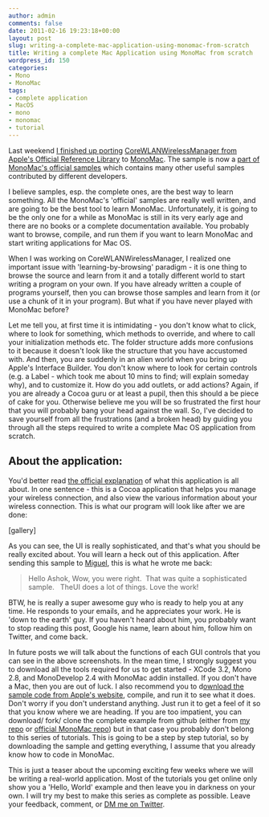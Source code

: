 ```yaml
---
author: admin
comments: false
date: 2011-02-16 19:23:18+00:00
layout: post
slug: writing-a-complete-mac-application-using-monomac-from-scratch
title: Writing a complete Mac Application using MonoMac from scratch
wordpress_id: 150
categories:
- Mono
- MonoMac
tags:
- complete application
- MacOS
- mono
- monomac
- tutorial
---
```


Last weekend [I finished up porting](http://www.ashokgelal.com/2011/02/corewlanwirelessmanager-porting-completed/) [CoreWLANWirelessManager from Apple's Official Reference Library](http://developer.apple.com/library/mac/#samplecode/CoreWLANWirelessManager/Introduction/Intro.html#//apple_ref/doc/uid/DTS40008921-Intro-DontLinkElementID_2) to [MonoMac](http://www.mono-project.com/MonoMac). The sample is now a [part of MonoMac's official samples](https://github.com/mono/monomac/tree/master/samples/CoreWLANWirelessManager) which contains many other useful samples contributed by different developers.





I believe samples, esp. the complete ones, are the best way to learn something. All the MonoMac's 'official' samples are really well written, and are going to be the best tool to learn MonoMac. Unfortunately, it is going to be the only one for a while as MonoMac is still in its very early age and there are no books or a complete documentation available. You probably want to browse, compile, and run them if you want to learn MonoMac and start writing applications for Mac OS.





When I was working on CoreWLANWirelessManager, I realized one important issue with 'learning-by-browsing' paradigm - it is one thing to browse the source and learn from it and a totally different world to start writing a program on your own. If you have already written a couple of programs yourself, then you can browse those samples and learn from it (or use a chunk of it in your program). But what if you have never played with MonoMac before?



<!-- more -->



Let me tell you, at first time it is intimidating - you don't know what to click, where to look for something, which methods to override, and where to call your initialization methods etc. The folder structure adds more confusions to it because it doesn't look like the structure that you have accustomed with. And then, you are suddenly in an alien world when you bring up Apple's Interface Builder. You don't know where to look for certain controls (e.g. a Label - which took me about 10 mins to find; will explain someday why), and to customize it. How do you add outlets, or add actions? Again, if you are already a Cocoa guru or at least a pupil, then this should a be piece of cake for you. Otherwise believe me you will be so frustrated the first hour that you will probably bang your head against the wall. So, I've decided to save yourself from all the frustrations (and a broken head) by guiding you through all the steps required to write a complete Mac OS application from scratch.





## About the application:





You'd better read [the official explanation](http://developer.apple.com/library/mac/#samplecode/CoreWLANWirelessManager/Introduction/Intro.html#//apple_ref/doc/uid/DTS40008921-Intro-DontLinkElementID_2) of what this application is all about. In one sentence - this is a Cocoa application that helps you manage your wireless connection, and also view the various information about your wireless connection. This is what our program will look like after we are done:





[gallery]





As you can see, the UI is really sophisticated, and that's what you should be really excited about. You will learn a heck out of this application. After sending this sample to [Miguel](http://en.wikipedia.org/wiki/Miguel_de_Icaza), this is what he wrote me back:





> Hello Ashok,
Wow, you were right.  That was quite a sophisticated sample.   TheUI does a lot of things.
Love the work!





BTW, he is really a super awesome guy who is ready to help you at any time. He responds to your emails, and he appreciates your work. He is 'down to the earth' guy. If you haven't heard about him, you probably want to stop reading this post, Google his name, learn about him, follow him on Twitter, and come back.





In future posts we will talk about the functions of each GUI controls that you can see in the above screenshots. In the mean time, I strongly suggest you to download all the tools required for us to get started - XCode 3.2, Mono 2.8, and MonoDevelop 2.4 with MonoMac addin installed. If you don't have a Mac, then you are out of luck. I also recommend you to d[ownload the sample code from Apple's website](http://developer.apple.com/library/mac/#samplecode/CoreWLANWirelessManager/Introduction/Intro.html#//apple_ref/doc/uid/DTS40008921-Intro-DontLinkElementID_2), compile, and run it to see what it does. Don't worry if you don't understand anything. Just run it to get a feel of it so that you know where we are heading. If you are too impatient, you can download/ fork/ clone the complete example from github (either from [my repo](https://github.com/ashokgelal/CoreWLANWirelessManager) or [official MonoMac repo](https://github.com/mono/monomac/tree/master/samples/CoreWLANWirelessManager)) but in that case you probably don't belong to this series of tutorials. This is going to be a step by step tutorial, so by downloading the sample and getting everything, I assume that you already know how to code in MonoMac.





This is just a teaser about the upcoming exciting few weeks where we will be writing a real-world application. Most of the tutorials you get online only show you a 'Hello, World' example and then leave you in darkness on your own. I will try my best to make this series as complete as possible. Leave your feedback, comment, or [DM me on Twitter](http://twitter.com/ashokgelal).




